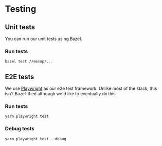 # Testing

## Unit tests

You can run our unit tests using Bazel.

### Run tests

```sh
bazel test //mesop/...
```

## E2E tests

We use [Playwright](https://playwright.dev/) as our e2e test framework. Unlike most of the stack, this isn't Bazel-ified although we'd like to eventually do this.

### Run tests

```shell
yarn playwright test
```

### Debug tests

```shell
yarn playwright test --debug
```
